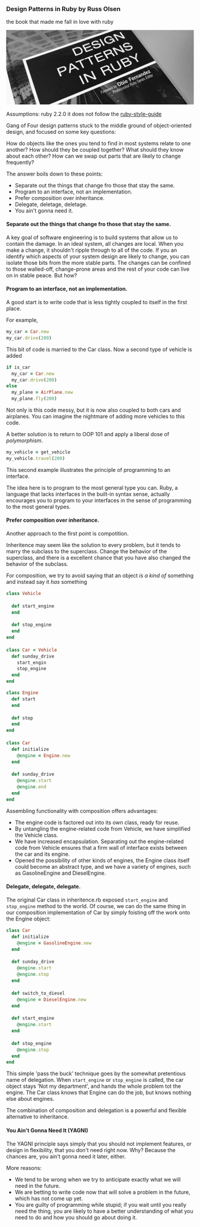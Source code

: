 ### Design Patterns in Ruby by Russ Olsen

the book that made me fall in love with ruby

![cover](cover.jpg "Cover")

Assumptions:
ruby 2.2.0
it does not follow the [ruby-style-guide](https://github.com/fortissimo1997/ruby-style-guide)


Gang of Four design patterns stuck to the middle ground of object-oriented design, and focused on some key questions:

How do objects like the ones you tend to find in most systems relate to one another?
How should they be coupled together?
What should they know about each other?
How can we swap out parts that are likely to change frequently?

The answer boils down to these points:

- Separate out the things that change fro those that stay the same.
- Program to an interface, not an implementation.
- Prefer composition over inheritance.
- Delegate, deletage, deletage.
- You ain't gonna need it.

#### Separate out the things that change fro those that stay the same.

A key goal of software engineering is to build systems that allow us to contain the damage. In an ideal system, all changes are local. When you make a change, it shouldn't ripple through to all of the code. If you an identify which aspects of your system design are likely to change, you can isolate those bits from the more stable parts. The changes can be confined to those walled-off, change-prone areas and the rest of your code can live on in stable peace. But how?

#### Program to an interface, not an implementation.

A good start is to write code that is less tightly coupled to itself in the first place.

For example,

```car.rb
my_car = Car.new
my_car.drive(200)
```

This bit of code is married to the Car class. Now a second type of vehicle is added

```monstrosity.rb
if is_car
  my_car = Car.new
  my_car.drive(200)
else
  my_plane = AirPlane.new
  my_plane.fly(200)  
```

Not only is this code messy, but it is now also coupled to both cars and airplanes. You can imagine the nightmare of adding more vehicles to this code.

A better solution is to return to OOP 101 and apply a liberal dose of *polymorphism*.

```better.rb
my_vehicle = get_vehicle
my_vehicle.travel(200)
```
This second example illustrates the principle of programming to an interface.

The idea here is to program to the most general type you can. Ruby, a language that lacks interfaces in the built-in syntax sense, actually encourages  you to program to your interfaces in the sense of programming to the most general types.

#### Prefer composition over inheritance.

Another approach to the first point is compotition.

Inheritence may seem like the solution to every problem, but it tends to marry the subclass to the superclass. Change the behavior of the superclass, and there is a excellent chance that you have also changed the behavior of the subclass.

For composition, we try to avoid saying that an object *is a kind of* something and instead say it *has* something

```inheritence.rb
class Vehicle

  def start_engine
  end

  def stop_engine
  end
end

class Car < Vehicle
  def sunday_drive
    start_engin
    stop_engine
  end
end
```

```composition.rb
class Engine
  def start
  end

  def stop
  end
end

class Car
  def initialize
    @engine = Engine.new
  end

  def sunday_drive
    @engine.start
    @engine.end
  end
end
```

Assembling functionality with composition offers advantages:
- The engine code is factored out into its own class, ready for reuse.
- By untangling the engine-related code from Vehicle, we have simplified the Vehicle class.
- We have increased encapsulation. Separating out the engine-related code from Vehicle ensures that a firm wall of interface exists between the car and its engine.
- Opened the possibility of other kinds of engines, the Engine class itself could become an abstract type, and we have a variety of engines, such as GasolineEngine and DieselEngine.


#### Delegate, delegate, delegate.

The original Car class in inheritence.rb exposed `start_engine` and `stop_engine` method to the world. Of course, we can do the same thing in our composition implementation of Car by simply foisting off the work onto the Engine object:

```delegate.rb
class Car
  def initialize
    @engine = GasolineEngine.new
  end

  def sunday_drive
    @engine.start
    @engine.stop
  end

  def switch_to_diesel
    @engine = DieselEngine.new
  end

  def start_engine
    @engine.start
  end

  def stop_engine
    @engine.stop
  end
end

```

This simple 'pass the buck' technique goes by the somewhat pretentious name of delegation. When `start_engine` or `stop_engine` is called, the car object stays 'Not my department', and hands the whole problem tot the engine. The Car class knows that Engine can do the job, but knows nothing else about engines.

The combination of composition and delegation is a powerful and flexible alternative to inheritance.

#### You Ain't Gonna Need It (YAGNI)

The YAGNI principle says simply that you should not implement features, or design in flexibility, that you don't need right now. Why? Because the chances are, you ain't gonna need it later, either.

More reasons:

- We tend to be wrong when we try to anticipate exactly what we will need in the future.
- We are betting to write code now that will solve a problem in the future, which has not come up yet.
- You are guilty of programming while stupid; if you wait until you really need the thing, you are likely to have a better understanding of what you need to do and how you should go about doing it.
